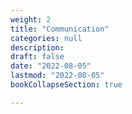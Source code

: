 ```yaml
---
weight: 2
title: "Communication"
categories: null
description: 
draft: false
date: "2022-08-05"
lastmod: "2022-08-05"
bookCollapseSection: true

---
```


